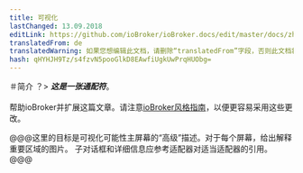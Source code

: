 ```yaml
---
title: 可视化
lastChanged: 13.09.2018
editLink: https://github.com/ioBroker/ioBroker.docs/edit/master/docs/zh-cn/viz/README.md
translatedFrom: de
translatedWarning: 如果您想编辑此文档，请删除“translatedFrom”字段，否则此文档将再次自动翻译
hash: qHYHJH9Tz/s4fzvN5pooGlkD8EAwfiUgkUwPrqHUObg=
---
```

＃简介
？&gt; ***这是一张通配符***。 <br><br>帮助ioBroker并扩展这篇文章。请注意[ioBroker风格指南](community/styleguidedoc)，以便更容易采用这些更改。

@@@这里的目标是可视化可能性主屏幕的“高级”描述。对于每个屏幕，给出解释重要区域的图片。
子对话框和详细信息应参考适配器对适当适配器的引用。
@@@
